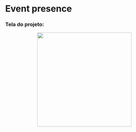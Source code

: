 # Event presence

### Tela do projeto:

<div align="center">
<img src="https://user-images.githubusercontent.com/72713975/230796302-652186c3-c8a2-479b-9329-4479f578b5b7.jpg" width="300"/>

</div>



